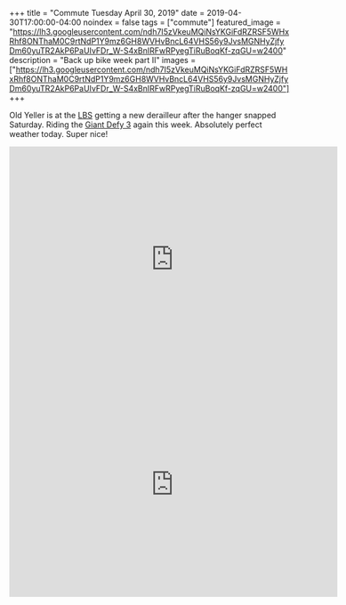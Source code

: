 +++
title =  "Commute Tuesday April 30, 2019"
date = 2019-04-30T17:00:00-04:00
noindex = false
tags = ["commute"]
featured_image = "https://lh3.googleusercontent.com/ndh7I5zVkeuMQiNsYKGiFdRZRSF5WHxRhf8ONThaM0C9rtNdP1Y9mz6GH8WVHvBncL64VHS56y9JvsMGNHyZjfyDm60yuTR2AkP6PaUIvFDr_W-S4xBnIRFwRPyegTiRuBoqKf-zqGU=w2400"
description = "Back up bike week part II"
images = ["https://lh3.googleusercontent.com/ndh7I5zVkeuMQiNsYKGiFdRZRSF5WHxRhf8ONThaM0C9rtNdP1Y9mz6GH8WVHvBncL64VHS56y9JvsMGNHyZjfyDm60yuTR2AkP6PaUIvFDr_W-S4xBnIRFwRPyegTiRuBoqKf-zqGU=w2400"]
+++

Old Yeller is at the [LBS](https://www.mikesbikescharleston.com/) getting a new derailleur after the hanger snapped Saturday. Riding the [Giant Defy 3](https://photos.app.goo.gl/MHHUpkZAyxPGVhgi2) again this week. Absolutely perfect weather today. Super nice!

<iframe height='405' width='590' frameborder='0' allowtransparency='true' scrolling='no' src='https://www.strava.com/activities/2329996036/embed/99d2d4068c56b2f6d38057b8d3f96a5f7f4d3a9f'></iframe>

<iframe height='405' width='590' frameborder='0' allowtransparency='true' scrolling='no' src='https://www.strava.com/activities/2331595746/embed/1db115f577af85f2b0602660cead991badf1c5c9'></iframe>
